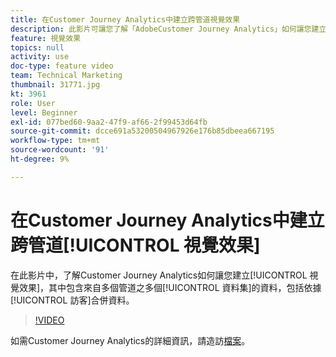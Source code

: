 ```yaml
---
title: 在Customer Journey Analytics中建立跨管道視覺效果
description: 此影片可讓您了解「AdobeCustomer Journey Analytics」如何讓您建立視覺效果，其中包含來自跨多個管道之多個資料集的資料，包括依訪客整並資料。
feature: 視覺效果
topics: null
activity: use
doc-type: feature video
team: Technical Marketing
thumbnail: 31771.jpg
kt: 3961
role: User
level: Beginner
exl-id: 077bed60-9aa2-47f9-af66-2f99453d64fb
source-git-commit: dcce691a53200504967926e176b85dbeea667195
workflow-type: tm+mt
source-wordcount: '91'
ht-degree: 9%

---
```


# 在Customer Journey Analytics中建立跨管道[!UICONTROL 視覺效果]

在此影片中，了解Customer Journey Analytics如何讓您建立[!UICONTROL 視覺效果]，其中包含來自多個管道之多個[!UICONTROL 資料集]的資料，包括依據[!UICONTROL 訪客]合併資料。

>[!VIDEO](https://video.tv.adobe.com/v/31771/?quality=12)

如需Customer Journey Analytics的詳細資訊，請造訪[檔案](https://docs.adobe.com/content/help/zh-Hant/analytics-platform/using/cja-landing.html)。
